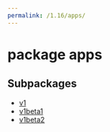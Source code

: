 ```yaml
---
permalink: /1.16/apps/
---
```


# package apps



## Subpackages

* [v1](apps-v1.md)
* [v1beta1](apps-v1beta1.md)
* [v1beta2](apps-v1beta2.md)
